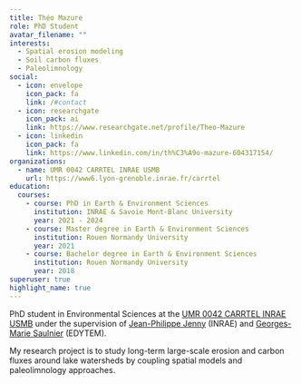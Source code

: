 ```yaml
---
title: Théo Mazure
role: PhD Student
avatar_filename: ""
interests:
  - Spatial erosion modeling
  - Soil carbon fluxes
  - Paleolimnology
social:
  - icon: envelope
    icon_pack: fa
    link: /#contact
  - icon: researchgate
    icon_pack: ai
    link: https://www.researchgate.net/profile/Theo-Mazure
  - icon: linkedin
    icon_pack: fa
    link: https://www.linkedin.com/in/th%C3%A9o-mazure-604317154/
organizations:
  - name: UMR 0042 CARRTEL INRAE USMB
    url: https://www6.lyon-grenoble.inrae.fr/carrtel
education:
  courses:
    - course: PhD in Earth & Environment Sciences
      institution: INRAE & Savoie Mont-Blanc University
      year: 2021 - 2024
    - course: Master degree in Earth & Environment Sciences
      institution: Rouen Normandy University
      year: 2021
    - course: Bachelor degree in Earth & Environment Sciences
      institution: Rouen Normandy University
      year: 2018
superuser: true
highlight_name: true
---
```

PhD student in Environmental Sciences at the [UMR 0042 CARRTEL INRAE USMB](https://www6.lyon-grenoble.inrae.fr/carrtel) under the supervision of [Jean-Philippe Jenny](https://www6.lyon-grenoble.inrae.fr/carrtel/Personnel-CVs/Jenny-Jean-Philippe) (INRAE) and [Georges-Marie Saulnier](https://www.researchgate.net/profile/Georges-Marie-Saulnier) (EDYTEM).

My research project is to study long-term large-scale erosion and carbon fluxes around lake watersheds by coupling spatial models and paleolimnology approaches.
